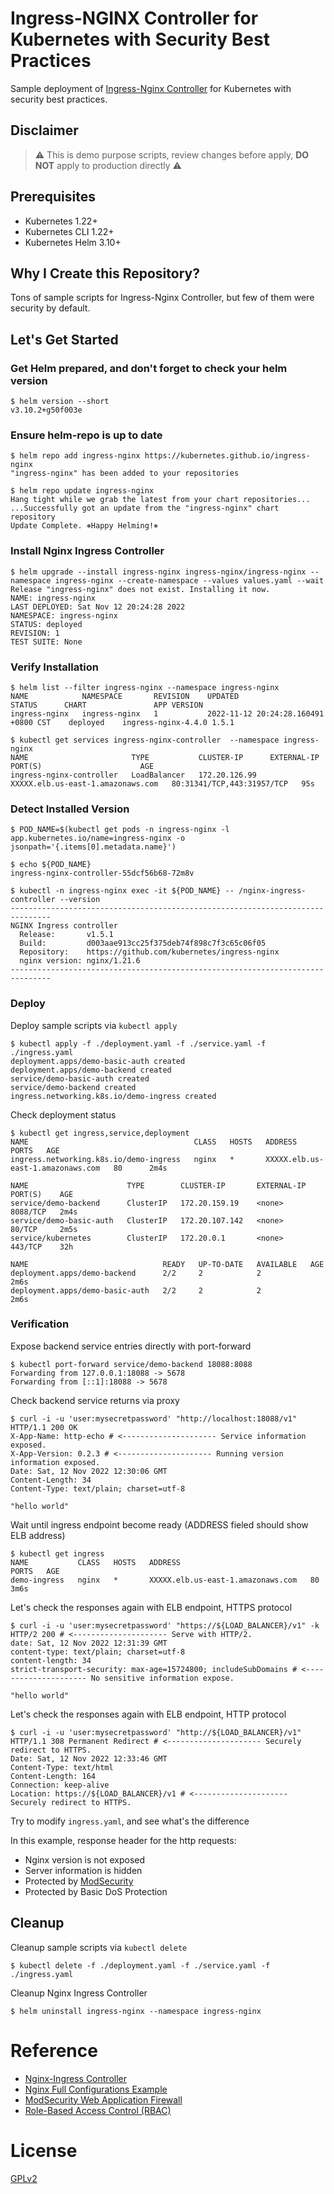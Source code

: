 # Ingress-NGINX Controller for Kubernetes with Security Best Practices

Sample deployment of [Ingress-Nginx Controller](https://kubernetes.github.io/ingress-nginx/) for Kubernetes with security best practices.

## Disclaimer

> :warning: This is demo purpose scripts, review changes before apply, **DO NOT** apply to production directly :warning:

## Prerequisites

- Kubernetes 1.22+
- Kubernetes CLI 1.22+
- Kubernetes Helm 3.10+

## Why I Create this Repository?

Tons of sample scripts for Ingress-Nginx Controller, but few of them were security by default.

## Let's Get Started

### Get Helm prepared, and don't forget to check your helm version

    $ helm version --short
    v3.10.2+g50f003e

### Ensure helm-repo is up to date

    $ helm repo add ingress-nginx https://kubernetes.github.io/ingress-nginx
    "ingress-nginx" has been added to your repositories

    $ helm repo update ingress-nginx
    Hang tight while we grab the latest from your chart repositories...
    ...Successfully got an update from the "ingress-nginx" chart repository
    Update Complete. ⎈Happy Helming!⎈

### Install Nginx Ingress Controller

    $ helm upgrade --install ingress-nginx ingress-nginx/ingress-nginx --namespace ingress-nginx --create-namespace --values values.yaml --wait
    Release "ingress-nginx" does not exist. Installing it now.
    NAME: ingress-nginx
    LAST DEPLOYED: Sat Nov 12 20:24:28 2022
    NAMESPACE: ingress-nginx
    STATUS: deployed
    REVISION: 1
    TEST SUITE: None

### Verify Installation

    $ helm list --filter ingress-nginx --namespace ingress-nginx
    NAME         	NAMESPACE    	REVISION	UPDATED                             	STATUS  	CHART              	APP VERSION
    ingress-nginx	ingress-nginx	1       	2022-11-12 20:24:28.160491 +0800 CST	deployed	ingress-nginx-4.4.0	1.5.1

    $ kubectl get services ingress-nginx-controller  --namespace ingress-nginx
    NAME                       TYPE           CLUSTER-IP      EXTERNAL-IP                         PORT(S)                      AGE
    ingress-nginx-controller   LoadBalancer   172.20.126.99   XXXXX.elb.us-east-1.amazonaws.com   80:31341/TCP,443:31957/TCP   95s
### Detect Installed Version

    $ POD_NAME=$(kubectl get pods -n ingress-nginx -l app.kubernetes.io/name=ingress-nginx -o jsonpath='{.items[0].metadata.name}')

    $ echo ${POD_NAME}
    ingress-nginx-controller-55dcf56b68-72m8v

    $ kubectl -n ingress-nginx exec -it ${POD_NAME} -- /nginx-ingress-controller --version
    -------------------------------------------------------------------------------
    NGINX Ingress controller
      Release:       v1.5.1
      Build:         d003aae913cc25f375deb74f898c7f3c65c06f05
      Repository:    https://github.com/kubernetes/ingress-nginx
      nginx version: nginx/1.21.6
    -------------------------------------------------------------------------------
### Deploy

Deploy sample scripts via `kubectl apply`

    $ kubectl apply -f ./deployment.yaml -f ./service.yaml -f ./ingress.yaml
    deployment.apps/demo-basic-auth created
    deployment.apps/demo-backend created
    service/demo-basic-auth created
    service/demo-backend created
    ingress.networking.k8s.io/demo-ingress created

Check deployment status

    $ kubectl get ingress,service,deployment
    NAME                                     CLASS   HOSTS   ADDRESS                             PORTS   AGE
    ingress.networking.k8s.io/demo-ingress   nginx   *       XXXXX.elb.us-east-1.amazonaws.com   80      2m4s

    NAME                      TYPE        CLUSTER-IP       EXTERNAL-IP   PORT(S)    AGE
    service/demo-backend      ClusterIP   172.20.159.19    <none>        8088/TCP   2m4s
    service/demo-basic-auth   ClusterIP   172.20.107.142   <none>        80/TCP     2m5s
    service/kubernetes        ClusterIP   172.20.0.1       <none>        443/TCP    32h

    NAME                              READY   UP-TO-DATE   AVAILABLE   AGE
    deployment.apps/demo-backend      2/2     2            2           2m6s
    deployment.apps/demo-basic-auth   2/2     2            2           2m6s

### Verification

Expose backend service entries directly with port-forward

    $ kubectl port-forward service/demo-backend 18088:8088
    Forwarding from 127.0.0.1:18088 -> 5678
    Forwarding from [::1]:18088 -> 5678

Check backend service returns via proxy

    $ curl -i -u 'user:mysecretpassword' "http://localhost:18088/v1"
    HTTP/1.1 200 OK
    X-App-Name: http-echo # <--------------------- Service information exposed.
    X-App-Version: 0.2.3 # <--------------------- Running version information exposed.
    Date: Sat, 12 Nov 2022 12:30:06 GMT
    Content-Length: 34
    Content-Type: text/plain; charset=utf-8

    "hello world"

Wait until ingress endpoint become ready (ADDRESS fieled should show ELB address)

    $ kubectl get ingress
    NAME           CLASS   HOSTS   ADDRESS                             PORTS   AGE
    demo-ingress   nginx   *       XXXXX.elb.us-east-1.amazonaws.com   80      3m6s

Let's check the responses again with ELB endpoint, HTTPS protocol

    $ curl -i -u 'user:mysecretpassword' "https://${LOAD_BALANCER}/v1" -k
    HTTP/2 200 # <--------------------- Serve with HTTP/2.
    date: Sat, 12 Nov 2022 12:31:39 GMT
    content-type: text/plain; charset=utf-8
    content-length: 34
    strict-transport-security: max-age=15724800; includeSubDomains # <--------------------- No sensitive information expose.

    "hello world"

Let's check the responses again with ELB endpoint, HTTP protocol

    $ curl -i -u 'user:mysecretpassword' "http://${LOAD_BALANCER}/v1"
    HTTP/1.1 308 Permanent Redirect # <--------------------- Securely redirect to HTTPS.
    Date: Sat, 12 Nov 2022 12:33:46 GMT
    Content-Type: text/html
    Content-Length: 164
    Connection: keep-alive
    Location: https://${LOAD_BALANCER}/v1 # <--------------------- Securely redirect to HTTPS.

Try to modify `ingress.yaml`, and see what's the difference

In this example, response header for the http requests:

- Nginx version is not exposed
- Server information is hidden
- Protected by [ModSecurity](https://modsecurity.org/)
- Protected by Basic DoS Protection

## Cleanup

Cleanup sample scripts via `kubectl delete`

    $ kubectl delete -f ./deployment.yaml -f ./service.yaml -f ./ingress.yaml

Cleanup Nginx Ingress Controller

    $ helm uninstall ingress-nginx --namespace ingress-nginx

# Reference

- [Nginx-Ingress Controller](https://kubernetes.github.io/ingress-nginx/)
- [Nginx Full Configurations Example](https://www.nginx.com/resources/wiki/start/topics/examples/full/)
- [ModSecurity Web Application Firewall](https://kubernetes.github.io/ingress-nginx/user-guide/third-party-addons/modsecurity/)
- [Role-Based Access Control (RBAC)](https://kubernetes.io/docs/reference/access-authn-authz/rbac/)

# License

[GPLv2](LICENSE)
